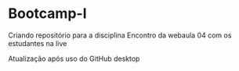 # Bootcamp-I

Criando repositório para a disciplina
Encontro da webaula 04 com os estudantes na live

Atualização após uso do GitHub desktop

